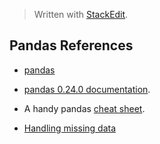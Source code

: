 > Written with [StackEdit](https://stackedit.io/).

## Pandas References

- [pandas](https://pandas.pydata.org/)
- [pandas 0.24.0 documentation](http://pandas.pydata.org/pandas-docs/stable/#). 
- A handy pandas [cheat sheet](http://pandas.pydata.org/Pandas_Cheat_Sheet.pdf).

- [Handling missing data](https://www.oreilly.com/learning/handling-missing-data)

<!--stackedit_data:
eyJoaXN0b3J5IjpbMTA1NzIzMzQwNF19
-->